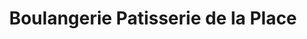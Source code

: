 ---
title: "Boulangerie Patisserie de la Place"
url: /tourlaville/boulangerie-patisserie-de-la-place/
shop: Bäckerei
---